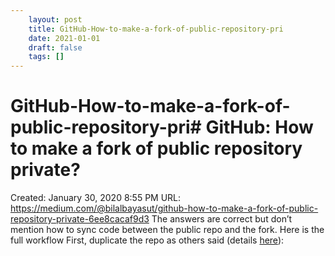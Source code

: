 ```yaml
---
 	layout: post
 	title: GitHub-How-to-make-a-fork-of-public-repository-pri
 	date: 2021-01-01
 	draft: false
 	tags: []
---
```


# GitHub-How-to-make-a-fork-of-public-repository-pri# GitHub: How to make a fork of public repository private?
Created: January 30, 2020 8:55 PM
URL: https://medium.com/@bilalbayasut/github-how-to-make-a-fork-of-public-repository-private-6ee8cacaf9d3
The answers are correct but don’t mention how to sync code between the public repo and the fork.
Here is the full workflow
First, duplicate the repo as others said (details [here](https://help.github.com/articles/duplicating-a-repository/)):
